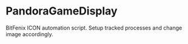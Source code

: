 # PandoraGameDisplay
BitFenix ICON automation script. Setup tracked processes and change image accordingly.
